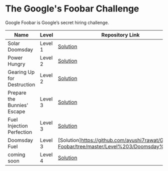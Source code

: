 # The Google's Foobar Challenge
Google Foobar is Google’s secret hiring challenge. 

| Name | Level | Repository Link | 
| --- | --- | --- | 
|	Solar Doomsday	|	Level 1	| [Solution](https://github.com/ayushi7rawat/Gooogle-Foobar/tree/master/Level%201) | 
|	Power Hungry	|	Level 2	| [Solution](https://github.com/ayushi7rawat/Gooogle-Foobar/tree/master/Level%202/PowerHungry) |
|	Gearing Up for Destruction	|	Level 2	| [Solution](https://github.com/ayushi7rawat/Gooogle-Foobar/tree/master/Level%202/GearingUpforDestruction) | 
|	Prepare the Bunnies' Escape	|	Level 3	| [Solution](https://github.com/ayushi7rawat/Gooogle-Foobar/tree/master/Level%203) |
|	Fuel Injection Perfection	|	Level 3	| [Solution](https://github.com/ayushi7rawat/Gooogle-Foobar/tree/master/Level%203/Fuel%20Injection%20Perfection) | 
|	Doomsday Fuel	|	Level 3	| [Solution]https://github.com/ayushi7rawat/Gooogle-Foobar/tree/master/Level%203/Doomsday%20Fuel) | 
|	coming soon	|	Level 4	| [Solution]() | 
